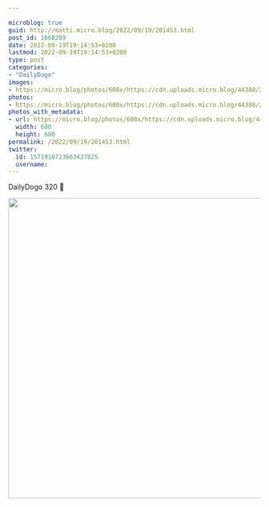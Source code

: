 ```yaml
---

microblog: true
guid: http://matti.micro.blog/2022/09/19/201453.html
post_id: 1668209
date: 2022-09-19T19:14:53+0200
lastmod: 2022-09-19T19:14:53+0200
type: post
categories:
- "DailyDogo"
images:
- https://micro.blog/photos/600x/https://cdn.uploads.micro.blog/44388/2022/59c2c874ea.jpg
photos:
- https://micro.blog/photos/600x/https://cdn.uploads.micro.blog/44388/2022/59c2c874ea.jpg
photos_with_metadata:
- url: https://micro.blog/photos/600x/https://cdn.uploads.micro.blog/44388/2022/59c2c874ea.jpg
  width: 600
  height: 600
permalink: /2022/09/19/201453.html
twitter:
  id: 1571910723663437825
  username:
---
```

DailyDogo 320 🐶

<img src="https://micro.blog/photos/600x/https://blog.martin-haehnel.de/uploads/2022/59c2c874ea.jpg" width="600" height="600" alt="" />
